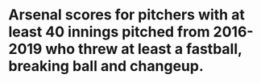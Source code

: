 # Arsenal scores for pitchers with at least 40 innings pitched from 2016-2019 who threw at least a fastball, breaking ball and changeup. 

